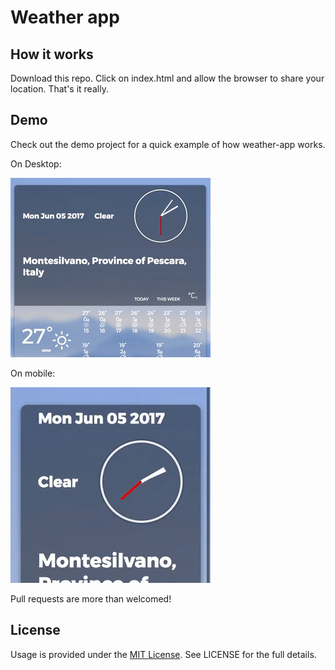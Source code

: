 # Weather app

## How it works

Download this repo. Click on index.html and allow the browser to share your location. That's it really.


## Demo

Check out the demo project for a quick example of how weather-app works. 

On Desktop:

![weather-app](https://github.com/mottiden/weather-app/blob/master/img/weather-app.gif)

On mobile:

![weather-app](https://github.com/mottiden/weather-app/blob/master/img/weather-app-mobile.gif)


Pull requests are more than welcomed!

## License
Usage is provided under the [MIT License](http://http//opensource.org/licenses/mit-license.php). See LICENSE for the full details.

